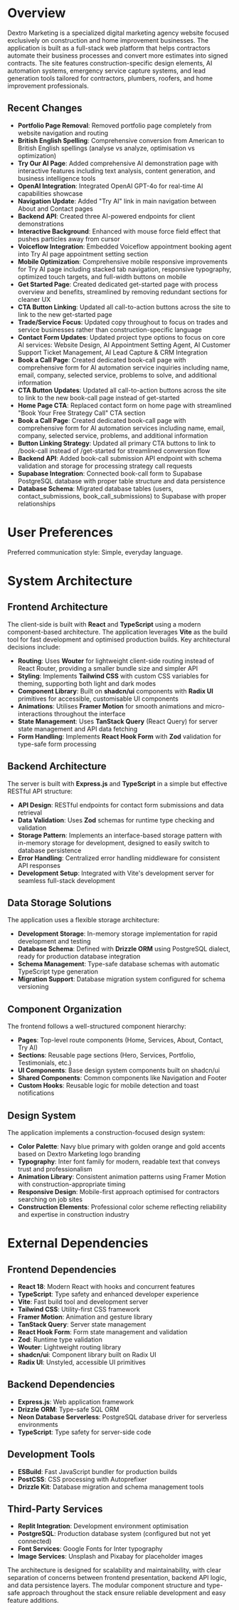 # Overview

Dextro Marketing is a specialized digital marketing agency website focused exclusively on construction and home improvement businesses. The application is built as a full-stack web platform that helps contractors automate their business processes and convert more estimates into signed contracts. The site features construction-specific design elements, AI automation systems, emergency service capture systems, and lead generation tools tailored for contractors, plumbers, roofers, and home improvement professionals.

## Recent Changes

- **Portfolio Page Removal**: Removed portfolio page completely from website navigation and routing
- **British English Spelling**: Comprehensive conversion from American to British English spellings (analyse vs analyze, optimisation vs optimization)
- **Try Our AI Page**: Added comprehensive AI demonstration page with interactive features including text analysis, content generation, and business intelligence tools
- **OpenAI Integration**: Integrated OpenAI GPT-4o for real-time AI capabilities showcase
- **Navigation Update**: Added "Try AI" link in main navigation between About and Contact pages
- **Backend API**: Created three AI-powered endpoints for client demonstrations
- **Interactive Background**: Enhanced with mouse force field effect that pushes particles away from cursor
- **Voiceflow Integration**: Embedded Voiceflow appointment booking agent into Try AI page appointment setting section
- **Mobile Optimization**: Comprehensive mobile responsive improvements for Try AI page including stacked tab navigation, responsive typography, optimized touch targets, and full-width buttons on mobile
- **Get Started Page**: Created dedicated get-started page with process overview and benefits, streamlined by removing redundant sections for cleaner UX
- **CTA Button Linking**: Updated all call-to-action buttons across the site to link to the new get-started page
- **Trade/Service Focus**: Updated copy throughout to focus on trades and service businesses rather than construction-specific language
- **Contact Form Updates**: Updated project type options to focus on core AI services: Website Design, AI Appointment Setting Agent, AI Customer Support Ticket Management, AI Lead Capture & CRM Integration
- **Book a Call Page**: Created dedicated book-call page with comprehensive form for AI automation service inquiries including name, email, company, selected service, problems to solve, and additional information
- **CTA Button Updates**: Updated all call-to-action buttons across the site to link to the new book-call page instead of get-started
- **Home Page CTA**: Replaced contact form on home page with streamlined "Book Your Free Strategy Call" CTA section
- **Book a Call Page**: Created dedicated book-call page with comprehensive form for AI automation services including name, email, company, selected service, problems, and additional information
- **Button Linking Strategy**: Updated all primary CTA buttons to link to /book-call instead of /get-started for streamlined conversion flow
- **Backend API**: Added book-call submission API endpoint with schema validation and storage for processing strategy call requests
- **Supabase Integration**: Connected book-call form to Supabase PostgreSQL database with proper table structure and data persistence
- **Database Schema**: Migrated database tables (users, contact_submissions, book_call_submissions) to Supabase with proper relationships

# User Preferences

Preferred communication style: Simple, everyday language.

# System Architecture

## Frontend Architecture
The client-side is built with **React** and **TypeScript** using a modern component-based architecture. The application leverages **Vite** as the build tool for fast development and optimised production builds. Key architectural decisions include:

- **Routing**: Uses **Wouter** for lightweight client-side routing instead of React Router, providing a smaller bundle size and simpler API
- **Styling**: Implements **Tailwind CSS** with custom CSS variables for theming, supporting both light and dark modes
- **Component Library**: Built on **shadcn/ui** components with **Radix UI** primitives for accessible, customisable UI components
- **Animations**: Utilises **Framer Motion** for smooth animations and micro-interactions throughout the interface
- **State Management**: Uses **TanStack Query** (React Query) for server state management and API data fetching
- **Form Handling**: Implements **React Hook Form** with **Zod** validation for type-safe form processing

## Backend Architecture
The server is built with **Express.js** and **TypeScript** in a simple but effective RESTful API structure:

- **API Design**: RESTful endpoints for contact form submissions and data retrieval
- **Data Validation**: Uses **Zod** schemas for runtime type checking and validation
- **Storage Pattern**: Implements an interface-based storage pattern with in-memory storage for development, designed to easily switch to database persistence
- **Error Handling**: Centralized error handling middleware for consistent API responses
- **Development Setup**: Integrated with Vite's development server for seamless full-stack development

## Data Storage Solutions
The application uses a flexible storage architecture:

- **Development Storage**: In-memory storage implementation for rapid development and testing
- **Database Schema**: Defined with **Drizzle ORM** using PostgreSQL dialect, ready for production database integration
- **Schema Management**: Type-safe database schemas with automatic TypeScript type generation
- **Migration Support**: Database migration system configured for schema versioning

## Component Organization
The frontend follows a well-structured component hierarchy:

- **Pages**: Top-level route components (Home, Services, About, Contact, Try AI)
- **Sections**: Reusable page sections (Hero, Services, Portfolio, Testimonials, etc.)
- **UI Components**: Base design system components built on shadcn/ui
- **Shared Components**: Common components like Navigation and Footer
- **Custom Hooks**: Reusable logic for mobile detection and toast notifications

## Design System
The application implements a construction-focused design system:

- **Color Palette**: Navy blue primary with golden orange and gold accents based on Dextro Marketing logo branding
- **Typography**: Inter font family for modern, readable text that conveys trust and professionalism
- **Animation Library**: Consistent animation patterns using Framer Motion with construction-appropriate timing
- **Responsive Design**: Mobile-first approach optimised for contractors searching on job sites
- **Construction Elements**: Professional color scheme reflecting reliability and expertise in construction industry

# External Dependencies

## Frontend Dependencies
- **React 18**: Modern React with hooks and concurrent features
- **TypeScript**: Type safety and enhanced developer experience
- **Vite**: Fast build tool and development server
- **Tailwind CSS**: Utility-first CSS framework
- **Framer Motion**: Animation and gesture library  
- **TanStack Query**: Server state management
- **React Hook Form**: Form state management and validation
- **Zod**: Runtime type validation
- **Wouter**: Lightweight routing library
- **shadcn/ui**: Component library built on Radix UI
- **Radix UI**: Unstyled, accessible UI primitives

## Backend Dependencies
- **Express.js**: Web application framework
- **Drizzle ORM**: Type-safe SQL ORM
- **Neon Database Serverless**: PostgreSQL database driver for serverless environments
- **TypeScript**: Type safety for server-side code

## Development Tools
- **ESBuild**: Fast JavaScript bundler for production builds
- **PostCSS**: CSS processing with Autoprefixer
- **Drizzle Kit**: Database migration and schema management tools

## Third-Party Services
- **Replit Integration**: Development environment optimisation
- **PostgreSQL**: Production database system (configured but not yet connected)
- **Font Services**: Google Fonts for Inter typography
- **Image Services**: Unsplash and Pixabay for placeholder images

The architecture is designed for scalability and maintainability, with clear separation of concerns between frontend presentation, backend API logic, and data persistence layers. The modular component structure and type-safe approach throughout the stack ensure reliable development and easy feature additions.